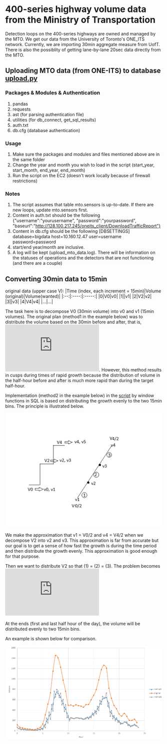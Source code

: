 # 400-series highway volume data from the Ministry of Transportation
Detection loops on the 400-series highways are owned and managed by the MTO. We get our data from the University of Toronto's ONE_ITS network. Currently, we are importing 30min aggregate measure from UofT. There is also the possiblity of getting lane-by-lane 20sec data directly from the MTO.

## Uploading MTO data (from ONE-ITS) to database [upload.py](upload.py)
### Packages & Modules & Authentication
1. pandas
2. requests
3. ast (for parsing authentication file)
4. utilities (for db_connect, get_sql_results)
5. auth.txt
6. db.cfg (database authentication) 

### Usage
1. Make sure the packages and modules and files mentioned above are in the same folder
2. Change the year and month you wish to load in the script (start_year, start_month, end_year, end_month)
3. Run the script on the EC2 (doesn't work locally because of firewall restrictions)


### Notes
1. The script assumes that table mto.sensors is up-to-date. If there are new loops, update mto.sensors first.
2. Content in auth.txt should be the following {"username":"yourusername", "password":"yourpassword", "baseurl":"http://128.100.217.245/oneits_client/DownloadTrafficReport"}
3. Content in db.cfg should be the following 
	[DBSETTINGS]
	database=bigdata
	host=10.160.12.47
	user=username
	password=password
4. start/end year/month are inclusive.
5. A log will be kept (upload_mto_data.log). There will be information on the statuses of operations and the detectors that are not functioning (and there are a couple)

## Converting 30min data to 15min
original data (upper case V):
|Time (index, each increment = 15min)|Volume (original)|Volume(wanted)|
|:--:|:----:|:-----:|
|0|V0|v0|
|1||v1|
|2|V2|v2|
|3||v3|
|4|V4|v4|
|...|...|

The task here is to decompose V0 (30min volume) into v0 and v1 (15min volumes). 
The original plan (method1 in the example below) was to distribute the volume based on the 30min before and after, that is, ![formula](http://www.sciweavers.org/tex2img.php?eq=%0A%0A%5Cbegin%7Bcases%7Dv2%20%3D%20v2%2A%20%5Cfrac%7Bv0%7D%7Bv0%2Bv4%7D%20%5C%5Cv3%20%3D%20v2%2A%20%5Cfrac%7Bv4%7D%7Bv0%2Bv4%7D%20%20%5Cend%7Bcases%7D%20&bc=White&fc=Black&im=jpg&fs=12&ff=arev&edit=0). However, this method results in cusps during times of rapid growth because the distribution of volume in the half-hour before and after is much more rapid than during the target half-hour.

Implementation (method2 in the example below) in the [script](query-mto-tmc-comparison.sql) by window functions in SQL is based on distributing the growth evenly to the two 15min bins. The principle is illustrated below.

![formula_illustration](img/formula_illustration.png)

We make the approximation that v1 = V0/2 and v4 = V4/2 when we decompose V2 into v2 and v3. This approximation is far from accurate but our goal is to get a sense of how fast the growth is during the time period and then distribute the growth evenly. This approximation is good enough for that purpose.

Then we want to distribute V2 so that (1) = (2) = (3). The problem becomes![formula]( http://www.sciweavers.org/tex2img.php?eq=%0A%0A%5Cbegin%7Bcases%7D%0Av3-v2%3D%20%5Cfrac%7BV4-V0%7D%7B2%2A3%7D%20%5C%5C%0Av2%2Bv3%20%3D%20V2%5C%5C%20%20%0A%5Cend%7Bcases%7D%20%0A%0A%5Cbegin%7Bcases%7D%0Av2%3D%20%5Cfrac%7BV2%20-%20%5Cfrac%7BV4-V0%7D%7B2%2A3%7D%7D%7B2%7D%20%5C%5C%0Av3%20%3D%20%5Cfrac%7BV2%20%2B%20%5Cfrac%7BV4-V0%7D%7B2%2A3%7D%7D%7B2%7D%5C%5C%20%20%0A%5Cend%7Bcases%7D%20%0A&bc=White&fc=Black&im=jpg&fs=12&ff=arev&edit=0)

At the ends (first and last half hour of the day), the volume will be distributed evenly to two 15min bins.

An example is shown below for comparison.

![example_chart](img/30_15_convert_ex.PNG)
